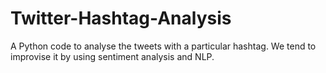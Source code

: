 # Twitter-Hashtag-Analysis
A Python code to analyse the tweets with a particular hashtag.
We tend to improvise it by using sentiment analysis and NLP. 
